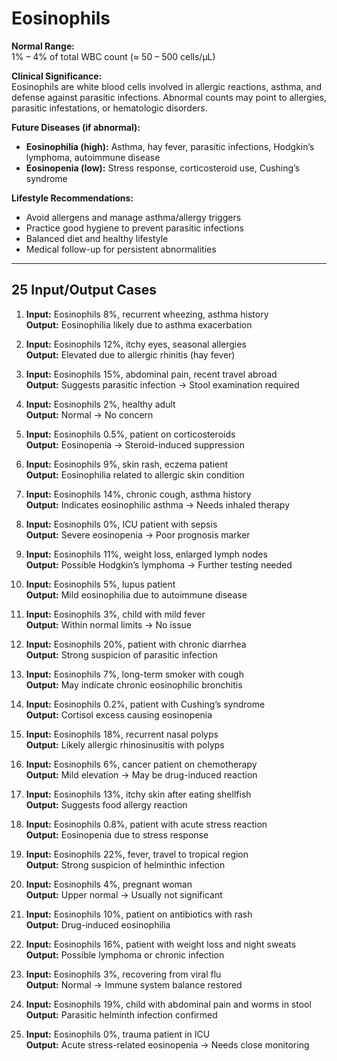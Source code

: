 # Eosinophils

**Normal Range:**  
1% – 4% of total WBC count (≈ 50 – 500 cells/µL)

**Clinical Significance:**  
Eosinophils are white blood cells involved in allergic reactions, asthma, and defense against parasitic infections. Abnormal counts may point to allergies, parasitic infestations, or hematologic disorders.

**Future Diseases (if abnormal):**  
- **Eosinophilia (high):** Asthma, hay fever, parasitic infections, Hodgkin’s lymphoma, autoimmune disease  
- **Eosinopenia (low):** Stress response, corticosteroid use, Cushing’s syndrome  

**Lifestyle Recommendations:**  
- Avoid allergens and manage asthma/allergy triggers  
- Practice good hygiene to prevent parasitic infections  
- Balanced diet and healthy lifestyle  
- Medical follow-up for persistent abnormalities  

---

## 25 Input/Output Cases

1. **Input:** Eosinophils 8%, recurrent wheezing, asthma history  
   **Output:** Eosinophilia likely due to asthma exacerbation  

2. **Input:** Eosinophils 12%, itchy eyes, seasonal allergies  
   **Output:** Elevated due to allergic rhinitis (hay fever)  

3. **Input:** Eosinophils 15%, abdominal pain, recent travel abroad  
   **Output:** Suggests parasitic infection → Stool examination required  

4. **Input:** Eosinophils 2%, healthy adult  
   **Output:** Normal → No concern  

5. **Input:** Eosinophils 0.5%, patient on corticosteroids  
   **Output:** Eosinopenia → Steroid-induced suppression  

6. **Input:** Eosinophils 9%, skin rash, eczema patient  
   **Output:** Eosinophilia related to allergic skin condition  

7. **Input:** Eosinophils 14%, chronic cough, asthma history  
   **Output:** Indicates eosinophilic asthma → Needs inhaled therapy  

8. **Input:** Eosinophils 0%, ICU patient with sepsis  
   **Output:** Severe eosinopenia → Poor prognosis marker  

9. **Input:** Eosinophils 11%, weight loss, enlarged lymph nodes  
   **Output:** Possible Hodgkin’s lymphoma → Further testing needed  

10. **Input:** Eosinophils 5%, lupus patient  
    **Output:** Mild eosinophilia due to autoimmune disease  

11. **Input:** Eosinophils 3%, child with mild fever  
    **Output:** Within normal limits → No issue  

12. **Input:** Eosinophils 20%, patient with chronic diarrhea  
    **Output:** Strong suspicion of parasitic infection  

13. **Input:** Eosinophils 7%, long-term smoker with cough  
    **Output:** May indicate chronic eosinophilic bronchitis  

14. **Input:** Eosinophils 0.2%, patient with Cushing’s syndrome  
    **Output:** Cortisol excess causing eosinopenia  

15. **Input:** Eosinophils 18%, recurrent nasal polyps  
    **Output:** Likely allergic rhinosinusitis with polyps  

16. **Input:** Eosinophils 6%, cancer patient on chemotherapy  
    **Output:** Mild elevation → May be drug-induced reaction  

17. **Input:** Eosinophils 13%, itchy skin after eating shellfish  
    **Output:** Suggests food allergy reaction  

18. **Input:** Eosinophils 0.8%, patient with acute stress reaction  
    **Output:** Eosinopenia due to stress response  

19. **Input:** Eosinophils 22%, fever, travel to tropical region  
    **Output:** Strong suspicion of helminthic infection  

20. **Input:** Eosinophils 4%, pregnant woman  
    **Output:** Upper normal → Usually not significant  

21. **Input:** Eosinophils 10%, patient on antibiotics with rash  
    **Output:** Drug-induced eosinophilia  

22. **Input:** Eosinophils 16%, patient with weight loss and night sweats  
    **Output:** Possible lymphoma or chronic infection  

23. **Input:** Eosinophils 3%, recovering from viral flu  
    **Output:** Normal → Immune system balance restored  

24. **Input:** Eosinophils 19%, child with abdominal pain and worms in stool  
    **Output:** Parasitic helminth infection confirmed  

25. **Input:** Eosinophils 0%, trauma patient in ICU  
    **Output:** Acute stress-related eosinopenia → Needs close monitoring  


